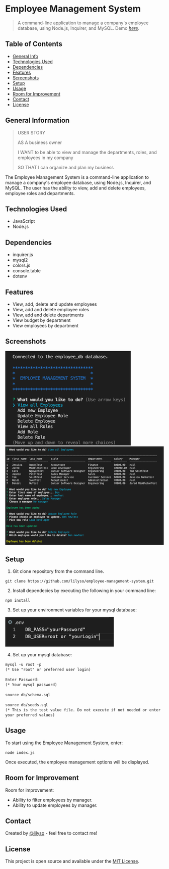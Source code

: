 # Employee Management System

> A command-line application to manage a company's employee database, using Node.js, Inquirer, and MySQL.
> Demo [_here_](https://watch.screencastify.com/v/3MM6CRkllbRu4W4WW9wU).

## Table of Contents

- [General Info](#general-information)
- [Technologies Used](#technologies-used)
- [Dependencies](#dependencies)
- [Features](#features)
- [Screenshots](#screenshots)
- [Setup](#setup)
- [Usage](#usage)
- [Room for Improvement](#room-for-improvement)
- [Contact](#contact)
- [License](#license)

## General Information

> USER STORY
>
> AS A business owner
>
> I WANT to be able to view and manage the departments, roles, and employees in my company
>
> SO THAT I can organize and plan my business

The Employee Management System is a command-line application to manage a company's employee database, using Node.js, Inquirer, and MySQL. The user has the ability to view, add and delete employees, employee roles and departments.

## Technologies Used

- JavaScript
- Node.js

## Dependencies

- inquirer.js
- mysql2
- colors.js
- console.table
- dotenv

## Features

- View, add, delete and update employees
- View, add and delete employee roles
- View, add and delete departments
- View budget by department
- View employees by department

## Screenshots

![Employee Management System Screenshot](src/assets/images/employee-database-screenshot.png)
![Employee Management System Screenshot](src/assets/images/employee-management-system-example2.png)

## Setup

1. Git clone repository from the command line.

```shell
git clone https://github.com/lilyso/employee-management-system.git
```

2. Install dependecies by executing the following in your command line:

```
npm install
```

3. Set up your environment variables for your mysql database:

![env-example screenshot](src/assets/images/env-example1.png)

4. Set up your mysql database:

```shell
mysql -u root -p
(* Use "root" or preferred user login)

Enter Password:
(* Your mysql password)

source db/schema.sql

source db/seeds.sql
(* This is the test value file. Do not execute if not needed or enter your preferred values)
```

## Usage

To start using the Employee Management System, enter:

```
node index.js
```

Once executed, the employee management options will be displayed.

## Room for Improvement

Room for improvement:

- Ability to filter employees by manager.
- Ability to update employees by manager.

## Contact

Created by [@lilyso](https://github.com/lilyso) - feel free to contact me!

## License

This project is open source and available under the [MIT License](LICENSE).
